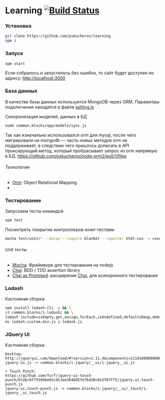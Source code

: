 # Learning [![Build Status](https://travis-ci.org/pskucherov/learning.svg?branch=master)](https://travis-ci.org/pskucherov/learning/builds)

### Установка
```sh
git clone https://github.com/pskucherov/learning
npm i
```

### Запуск
```sh
npm start
```
Если собралось и запустилось без ошибок, то сайт будет доступен по адресу: <http://localhost:3000>

### База данных

В качестве базы данных используется MongoDB через ORM.
Параметры подключения находятся в файле [setting.js](https://github.com/pskucherov/learning/blob/master/common.blocks/app/settings.js)

Синхронизация моделей, данных в БД
```sh
node common.blocks/app/models/sync.js
```

Так как изначально использовался orm для mysql, после чего мигрировали на mongodb — часть новых методов orm не поддерживает,
в следствии чего пришлось дописать в API проксирующий метод, который пробрасывает запрос из orm напрямую в БД.
https://github.com/pskucherov/node-orm2/pull/1/files

###### Технологии
* [Orm]:  Object Relational Mapping 
* [MongoDB]: MongoDB

### Тестирование
Запускаем тесты командой
```sh
npm test
```

Посмотреть покрытие контроллеров юнит-тестами
```sh
mocha test/unit/* --delay --require blanket --reporter html-cov  > coverage.html && open coverage.html
```

###### Unit тесты
* [Mocha]: Фреймворк для тестирования на nodejs
* [Chai]: BDD / TDD assertion library
* [Chai as Promised]: расширение [Chai], для асинхронного тестирования

### Lodash

Кастомная сборка:
```sh
npm install lodash-cli -g && \
cd common.blocks/i-lodash/ && \
lodash include=isEmpty,get,assign,forEach,isUndefined,defaultsDeep,debounce,pick,map,trim,every,shuffle -p && \
mv lodash.custom.min.js i-lodash.js
```

### JQuery UI

Кастомная сборка:
```
Desktop:
http://jqueryui.com/download/#!version=1.11.4&components=1110100000000000000000000000000000000
jquery-ui.js -> common.blocks/i-jquery/__ui/i-jquery__ui.js

+ Touch Punch:
https://github.com/furf/jquery-ui-touch-punch/blob/8f7559b6e65cdc3ee3648d5fe76d38c653f87ff5/jquery.ui.touch-punch.js
jquery.ui.touch-punch.js -> common.blocks/i-jquery/__ui/_touch/i-jquery__ui_touch.js
```

[issue в orm]: <https://github.com/dresende/node-orm2/issues/524>
[Orm]: <http://dresende.github.io/node-orm2/>
[MongoDB]: <https://docs.mongodb.com/manual/>
[Mocha]: <http://mochajs.org/>
[Chai]: <http://chaijs.com/api/assert/>
[Chai as Promised]: <https://github.com/domenic/chai-as-promised>
